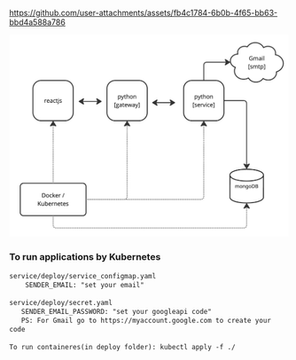 https://github.com/user-attachments/assets/fb4c1784-6b0b-4f65-bb63-bbd4a588a786

![alt text](https://github.com/fabiose81/events/blob/master/events.jpg?raw=true)

### To run applications by Kubernetes
    service/deploy/service_configmap.yaml
        SENDER_EMAIL: "set your email"
      
    service/deploy/secret.yaml
       SENDER_EMAIL_PASSWORD: "set your googleapi code"
       PS: For Gmail go to https://myaccount.google.com to create your code

    To run containeres(in deploy folder): kubectl apply -f ./

